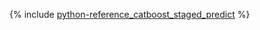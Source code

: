 {% include [python-reference_catboost_staged_predict](python-reference_catboost_staged_predict.md) %}
